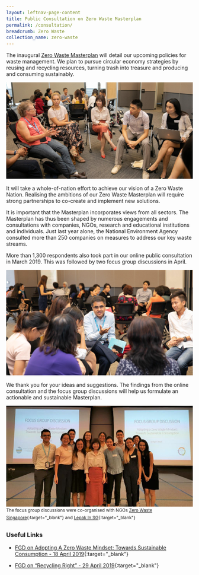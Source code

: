 ```yaml
---
layout: leftnav-page-content
title: Public Consultation on Zero Waste Masterplan
permalink: /consultation/
breadcrumb: Zero Waste 
collection_name: zero-waste
---
```



The inaugural [Zero Waste Masterplan](/zero-waste-masterplan/) will detail our upcoming policies for waste management. We plan to pursue circular economy strategies by reusing and recycling resources, turning trash into treasure and producing and consuming sustainably.

![photo of focus group discussions](/images/fdg1.jpg)

It will take a whole-of-nation effort to achieve our vision of a Zero Waste Nation. Realising the ambitions of our Zero Waste Masterplan will require strong partnerships to co-create and implement new solutions. 

It is important that the Masterplan incorporates views from all sectors. The Masterplan has thus been shaped by numerous engagements and consultations with companies, NGOs, research and educational institutions and individuals. Just last year alone, the National Environment Agency consulted more than 250 companies on measures to address our key waste streams.  

More than 1,300 respondents also took part in our online public consultation in March 2019. This was followed by two focus group discussions in April.

![Alternative text for screen readers](/images/fdg2.jpg)

We thank you for your ideas and suggestions. The findings from the online consultation and the focus group discussions will help us formulate an actionable and sustainable Masterplan.

![Alternative text for screen readers](/images/fgd5.jpg)
<sup>The focus group discussions were co-organised with NGOs [Zero Waste Singapore](https://www.facebook.com/zerowastesg/){:target="_blank"} and [Lepak In SG](https://www.facebook.com/lepakinsg/){:target="_blank"}</sup> 


### Useful Links
* [FGD on Adopting A Zero Waste Mindset: Towards Sustainable Consumption - 18 April 2019](https://www.mewr.gov.sg/news/speech-by-dr-amy-khor--senior-minister-of-state-for-the-environment-and-water-resources--at-the-fgd-on-adopting-a-zero-waste-mindset--towards-sustainable-consumption-at-mewr-hall-on-18-april-2019){:target="_blank"}

* [FGD on “Recycling Right” - 29 April 2019](https://www.mewr.gov.sg/news/opening-remarks-by-dr-amy-khor--senior-minister-of-state-for-the-environment-and-water-resources--at-the-fgd-on-recycling-right-at-mewr-hall-on-29-april-2019){:target="_blank"}

